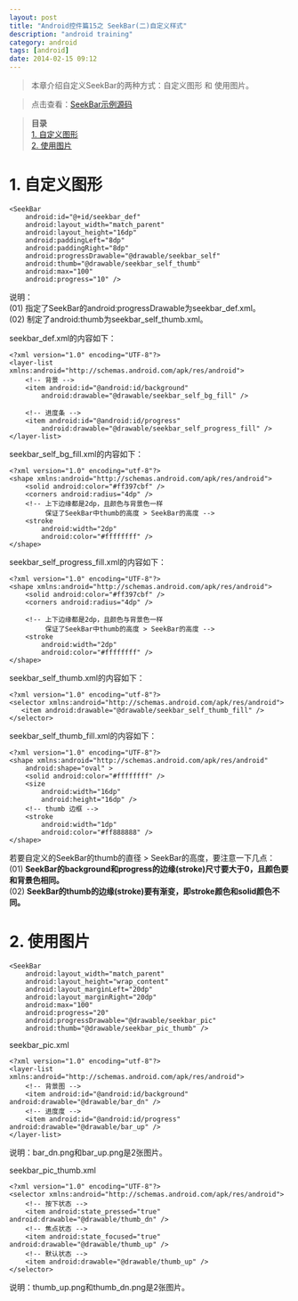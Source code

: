 ```yaml
---
layout: post
title: "Android控件篇15之 SeekBar(二)自定义样式"
description: "android training"
category: android
tags: [android]
date: 2014-02-15 09:12
---
```



> 本章介绍自定义SeekBar的两种方式：自定义图形 和 使用图片。

> 点击查看：[SeekBar示例源码](https://github.com/wangkuiwu/android_applets/tree/master/api_guide/ui/widgets/SeekBar/SeekbarTest)

> **目录**  
[1. 自定义图形](#anchor1)  
[2. 使用图片](#anchor2)  


<a name="anchor1"></a>
# 1. 自定义图形

    <SeekBar
        android:id="@+id/seekbar_def"
        android:layout_width="match_parent"
        android:layout_height="16dp"
        android:paddingLeft="8dp"
        android:paddingRight="8dp"
        android:progressDrawable="@drawable/seekbar_self"
        android:thumb="@drawable/seekbar_self_thumb"
        android:max="100"
        android:progress="10" />

说明：  
(01) 指定了SeekBar的android:progressDrawable为seekbar_def.xml。  
(02) 制定了android:thumb为seekbar_self_thumb.xml。



seekbar_def.xml的内容如下：

    <?xml version="1.0" encoding="UTF-8"?>
    <layer-list xmlns:android="http://schemas.android.com/apk/res/android">
        <!-- 背景 -->
        <item android:id="@android:id/background" 
            android:drawable="@drawable/seekbar_self_bg_fill" />
          
        <!-- 进度条 -->
        <item android:id="@android:id/progress"
            android:drawable="@drawable/seekbar_self_progress_fill" />
    </layer-list>


seekbar_self_bg_fill.xml的内容如下：

    <?xml version="1.0" encoding="utf-8"?>
    <shape xmlns:android="http://schemas.android.com/apk/res/android">
        <solid android:color="#ff397cbf" />
        <corners android:radius="4dp" />
        <!-- 上下边缘都是2dp，且颜色与背景色一样
             保证了SeekBar中thumb的高度 > SeekBar的高度 -->
        <stroke                    
            android:width="2dp"
            android:color="#ffffffff" />
    </shape>

seekbar_self_progress_fill.xml的内容如下：

    <?xml version="1.0" encoding="UTF-8"?>
    <shape xmlns:android="http://schemas.android.com/apk/res/android">
        <solid android:color="#ff397cbf" />
        <corners android:radius="4dp" />

        <!-- 上下边缘都是2dp，且颜色与背景色一样
             保证了SeekBar中thumb的高度 > SeekBar的高度 -->
        <stroke                    
            android:width="2dp"    
            android:color="#ffffffff" />
    </shape>



seekbar_self_thumb.xml的内容如下：

    <?xml version="1.0" encoding="utf-8"?>    
    <selector xmlns:android="http://schemas.android.com/apk/res/android">
       <item android:drawable="@drawable/seekbar_self_thumb_fill" />
    </selector>


seekbar_self_thumb_fill.xml的内容如下：

    <?xml version="1.0" encoding="UTF-8"?>
    <shape xmlns:android="http://schemas.android.com/apk/res/android"
        android:shape="oval" >    
        <solid android:color="#ffffffff" />
        <size
            android:width="16dp"
            android:height="16dp" />
        <!-- thumb 边框 -->            
        <stroke 
            android:width="1dp"
            android:color="#ff888888" />
    </shape>


若要自定义的SeekBar的thumb的直径 > SeekBar的高度，要注意一下几点：  
(01) **SeekBar的background和progress的边缘(stroke)尺寸要大于0，且颜色要和背景色相同。**  
(02) **SeekBar的thumb的边缘(stroke)要有渐变，即stroke颜色和solid颜色不同。**  



<a name="anchor2"></a>
# 2. 使用图片

    <SeekBar
        android:layout_width="match_parent"  
        android:layout_height="wrap_content"
        android:layout_marginLeft="20dp"
        android:layout_marginRight="20dp"
        android:max="100"
        android:progress="20"
        android:progressDrawable="@drawable/seekbar_pic"
        android:thumb="@drawable/seekbar_pic_thumb" /> 

seekbar_pic.xml

    <?xml version="1.0" encoding="utf-8"?>
    <layer-list xmlns:android="http://schemas.android.com/apk/res/android">
        <!-- 背景图 -->
        <item android:id="@android:id/background" android:drawable="@drawable/bar_dn" />
        <!-- 进度度 -->
        <item android:id="@android:id/progress" android:drawable="@drawable/bar_up" />
    </layer-list>

说明：bar_dn.png和bar_up.png是2张图片。

seekbar_pic_thumb.xml

    <?xml version="1.0" encoding="UTF-8"?>
    <selector xmlns:android="http://schemas.android.com/apk/res/android">
        <!-- 按下状态 -->
        <item android:state_pressed="true" android:drawable="@drawable/thumb_dn" />
        <!-- 焦点状态 -->
        <item android:state_focused="true" android:drawable="@drawable/thumb_up" />
        <!-- 默认状态 --> 
        <item android:drawable="@drawable/thumb_up" />  
    </selector> 

说明：thumb_up.png和thumb_dn.png是2张图片。

